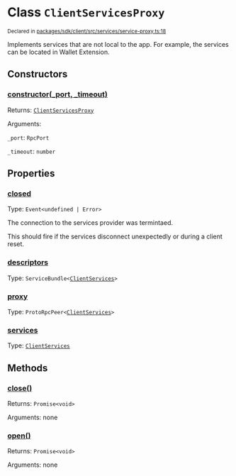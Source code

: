 # Class `ClientServicesProxy`
<sub>Declared in [packages/sdk/client/src/services/service-proxy.ts:18](https://github.com/dxos/dxos/blob/27607ac6b/packages/sdk/client/src/services/service-proxy.ts#L18)</sub>


Implements services that are not local to the app.
For example, the services can be located in Wallet Extension.

## Constructors
### [constructor(_port, _timeout)](https://github.com/dxos/dxos/blob/27607ac6b/packages/sdk/client/src/services/service-proxy.ts#L22)




Returns: <code>[ClientServicesProxy](/api/@dxos/client/classes/ClientServicesProxy)</code>

Arguments: 

`_port`: <code>RpcPort</code>

`_timeout`: <code>number</code>



## Properties
### [closed](https://github.com/dxos/dxos/blob/27607ac6b/packages/sdk/client/src/services/service-proxy.ts#L19)
Type: <code>Event&lt;undefined | Error&gt;</code>

The connection to the services provider was termintaed.

This should fire if the services disconnect unexpectedly or during a client reset.

### [descriptors](https://github.com/dxos/dxos/blob/27607ac6b/packages/sdk/client/src/services/service-proxy.ts#L34)
Type: <code>ServiceBundle&lt;[ClientServices](/api/@dxos/client/types/ClientServices)&gt;</code>



### [proxy](https://github.com/dxos/dxos/blob/27607ac6b/packages/sdk/client/src/services/service-proxy.ts#L29)
Type: <code>ProtoRpcPeer&lt;[ClientServices](/api/@dxos/client/types/ClientServices)&gt;</code>



### [services](https://github.com/dxos/dxos/blob/27607ac6b/packages/sdk/client/src/services/service-proxy.ts#L38)
Type: <code>[ClientServices](/api/@dxos/client/types/ClientServices)</code>




## Methods
### [close()](https://github.com/dxos/dxos/blob/27607ac6b/packages/sdk/client/src/services/service-proxy.ts#L64)




Returns: <code>Promise&lt;void&gt;</code>

Arguments: none




### [open()](https://github.com/dxos/dxos/blob/27607ac6b/packages/sdk/client/src/services/service-proxy.ts#L43)




Returns: <code>Promise&lt;void&gt;</code>

Arguments: none




